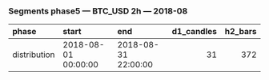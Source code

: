 ### Segments phase5 — BTC_USD 2h — 2018-08

| phase        | start               | end                 |   d1_candles |   h2_bars |
|:-------------|:--------------------|:--------------------|-------------:|----------:|
| distribution | 2018-08-01 00:00:00 | 2018-08-31 22:00:00 |           31 |       372 |